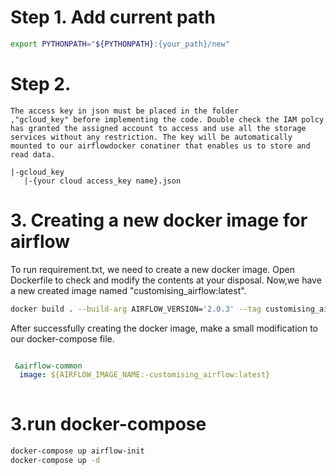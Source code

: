 



# Step 1. Add current path

```sh
export PYTHONPATH="${PYTHONPATH}:{your_path}/new"
```

# Step 2. 

    The access key in json must be placed in the folder 
    ,"gcloud_key" before implementing the code. Double check the IAM polcy has granted the assigned account to access and use all the storage services without any restriction. The key will be automatically mounted to our airflowdocker conatiner that enables us to store and read data.

```
|-gcloud_key
   |-{your cloud access_key name}.json

```

# 3. Creating a new docker image for airflow

To run requirement.txt, we need to create a new docker image. 
Open Dockerfile to check and modify the contents at your disposal. 
Now,we have a new created image named "customising_airflow:latest".


```sh
docker build . --build-arg AIRFLOW_VERSION='2.0.3' --tag customising_airflow:latest
```


After successfully creating the docker image, make a small modification to our docker-compose file. 

```yaml

 &airflow-common
  image: ${AIRFLOW_IMAGE_NAME:-customising_airflow:latest}
  
```




# 3.run docker-compose

```sh
docker-compose up airflow-init
docker-compose up -d
```


